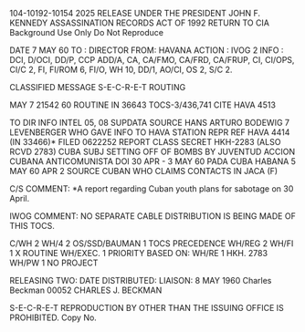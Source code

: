 104-10192-10154 2025 RELEASE UNDER THE PRESIDENT JOHN F. KENNEDY ASSASSINATION RECORDS ACT OF 1992
RETURN TO CIA
Background Use Only
Do Not Reproduce

DATE 7 MAY 60
TO : DIRECTOR
FROM: HAVANA
ACTION : IVOG 2
INFO : DCI, D/OCI, DD/P, CCP ADD/A, CA, CA/FMO, CA/FRD,
CA/FRUP, CI, CI/OPS, CI/C 2, FI, FI/ROM 6, FI/O,
WH 10, DD/1, AO/CI, OS 2, S/C 2.

CLASSIFIED MESSAGE S-E-C-R-E-T
ROUTING

MAY 7 21542 60
ROUTINE
IN 36643
TOCS-3/436,741 CITE HAVA 4513

TO DIR INFO
INTEL 05, 08
SUPDATA SOURCE HANS ARTURO BODEWIG 7 LEVENBERGER WHO GAVE INFO TO HAVA STATION
REPR REF HAVA 4414 (IN 33466)* FILED 0622252 REPORT CLASS SECRET HKH-2283
(ALSO RCVD 2783) CUBA SUBJ SETTING OFF OF BOMBS BY JUVENTUD ACCION CUBANA
ANTICOMUNISTA DOI 30 APR - 3 MAY 60 PADA CUBA HABANA 5 MAY 60 APR 2
SOURCE CUBAN WHO CLAIMS CONTACTS IN JACA (F)

C/S COMMENT: *A report regarding Cuban youth plans for sabotage on 30 April.

IWOG COMMENT:
NO SEPARATE CABLE DISTRIBUTION IS BEING MADE OF THIS TOCS.

C/WH 2 WH/4 2 OS/SSD/BAUMAN 1 TOCS PRECEDENCE
WH/REG 2 WH/FI 1 X ROUTINE
WH/EXEC. 1 PRIORITY
BASED ON:
WH/RE 1
HKH. 2783
WH/PW 1 NO PROJECT

RELEASING TWO: DATE DISTRIBUTED: LIAISON:
8 MAY 1960
Charles Beckman 00052
CHARLES J. BECKMAN

S-E-C-R-E-T
REPRODUCTION BY OTHER THAN THE ISSUING OFFICE IS PROHIBITED.
Copy No.
